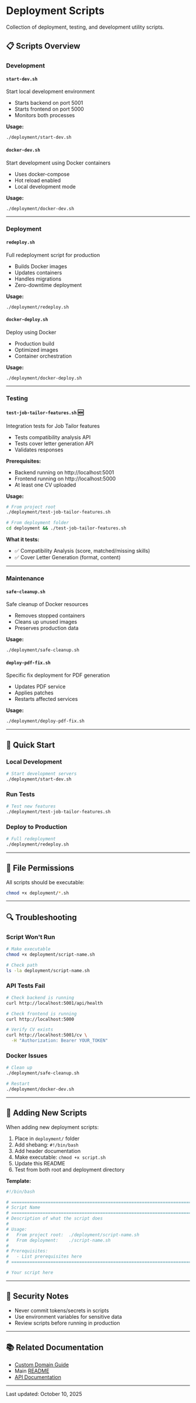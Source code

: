 # Deployment Scripts

Collection of deployment, testing, and development utility scripts.

## 📋 Scripts Overview

### Development

#### `start-dev.sh`
Start local development environment
- Starts backend on port 5001
- Starts frontend on port 5000
- Monitors both processes

**Usage:**
```bash
./deployment/start-dev.sh
```

#### `docker-dev.sh`
Start development using Docker containers
- Uses docker-compose
- Hot reload enabled
- Local development mode

**Usage:**
```bash
./deployment/docker-dev.sh
```

---

### Deployment

#### `redeploy.sh`
Full redeployment script for production
- Builds Docker images
- Updates containers
- Handles migrations
- Zero-downtime deployment

**Usage:**
```bash
./deployment/redeploy.sh
```

#### `docker-deploy.sh`
Deploy using Docker
- Production build
- Optimized images
- Container orchestration

**Usage:**
```bash
./deployment/docker-deploy.sh
```

---

### Testing

#### `test-job-tailor-features.sh` 🆕
Integration tests for Job Tailor features
- Tests compatibility analysis API
- Tests cover letter generation API
- Validates responses

**Prerequisites:**
- Backend running on http://localhost:5001
- Frontend running on http://localhost:5000
- At least one CV uploaded

**Usage:**
```bash
# From project root
./deployment/test-job-tailor-features.sh

# From deployment folder
cd deployment && ./test-job-tailor-features.sh
```

**What it tests:**
- ✅ Compatibility Analysis (score, matched/missing skills)
- ✅ Cover Letter Generation (format, content)

---

### Maintenance

#### `safe-cleanup.sh`
Safe cleanup of Docker resources
- Removes stopped containers
- Cleans up unused images
- Preserves production data

**Usage:**
```bash
./deployment/safe-cleanup.sh
```

#### `deploy-pdf-fix.sh`
Specific fix deployment for PDF generation
- Updates PDF service
- Applies patches
- Restarts affected services

**Usage:**
```bash
./deployment/deploy-pdf-fix.sh
```

---

## 🚀 Quick Start

### Local Development

```bash
# Start development servers
./deployment/start-dev.sh
```

### Run Tests

```bash
# Test new features
./deployment/test-job-tailor-features.sh
```

### Deploy to Production

```bash
# Full redeployment
./deployment/redeploy.sh
```

---

## 📁 File Permissions

All scripts should be executable:

```bash
chmod +x deployment/*.sh
```

---

## 🔍 Troubleshooting

### Script Won't Run
```bash
# Make executable
chmod +x deployment/script-name.sh

# Check path
ls -la deployment/script-name.sh
```

### API Tests Fail
```bash
# Check backend is running
curl http://localhost:5001/api/health

# Check frontend is running
curl http://localhost:5000

# Verify CV exists
curl http://localhost:5001/cv \
  -H "Authorization: Bearer YOUR_TOKEN"
```

### Docker Issues
```bash
# Clean up
./deployment/safe-cleanup.sh

# Restart
./deployment/docker-dev.sh
```

---

## 📝 Adding New Scripts

When adding new deployment scripts:

1. Place in `deployment/` folder
2. Add shebang: `#!/bin/bash`
3. Add header documentation
4. Make executable: `chmod +x script.sh`
5. Update this README
6. Test from both root and deployment directory

**Template:**
```bash
#!/bin/bash

# ============================================================================
# Script Name
# ============================================================================
# Description of what the script does
# 
# Usage:
#   From project root:  ./deployment/script-name.sh
#   From deployment:    ./script-name.sh
#
# Prerequisites:
#   - List prerequisites here
# ============================================================================

# Your script here
```

---

## 🔐 Security Notes

- Never commit tokens/secrets in scripts
- Use environment variables for sensitive data
- Review scripts before running in production

---

## 📚 Related Documentation

- [Custom Domain Guide](../requiments/CUSTOM_DOMAIN_GUIDE.md)
- Main [README](../README.md)
- [API Documentation](../docs/api.md)

---

Last updated: October 10, 2025

